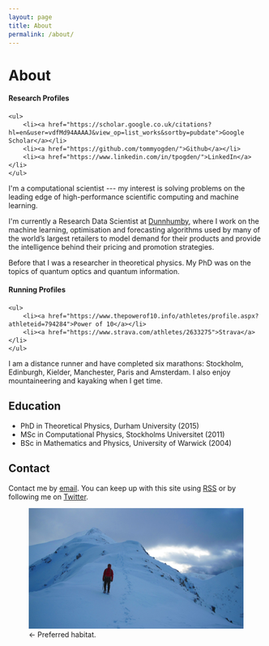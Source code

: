 ```yaml
---
layout: page
title: About
permalink: /about/
---
```


<h1>About</h1>

<aside class="sidebox">
    <h4>Research Profiles</h4>

    <ul>
        <li><a href="https://scholar.google.co.uk/citations?hl=en&user=vdfMd94AAAAJ&view_op=list_works&sortby=pubdate">Google Scholar</a></li>
        <li><a href="https://github.com/tommyogden/">Github</a></li>
        <li><a href="https://www.linkedin.com/in/tpogden/">LinkedIn</a></li>
    </ul>
</aside>

I'm a computational scientist --- my interest is solving problems on the leading
edge of high-performance scientific computing and machine learning. 

I'm currently a Research Data Scientist at
[Dunnhumby](https://www.dunnhumby.com), where I work on the machine learning,
optimisation and forecasting algorithms used by many of the world’s largest
retailers to model demand for their products and provide the intelligence behind
their pricing and promotion strategies.

Before that I was a researcher in theoretical physics. My PhD was on the topics
of quantum optics and quantum information.

<aside class="sidebox">
    <h4>Running Profiles</h4>

    <ul>
        <li><a href="https://www.thepowerof10.info/athletes/profile.aspx?athleteid=794284">Power of 10</a></li>
        <li><a href="https://www.strava.com/athletes/2633275">Strava</a></li>
    </ul>
</aside>

I am a distance runner and have completed six marathons: Stockholm,
Edinburgh, Kielder, Manchester, Paris and Amsterdam. I also enjoy mountaineering
and kayaking when I get time.

<h2>Education</h2>

- PhD in Theoretical Physics, Durham University (2015)
- MSc in Computational Physics, Stockholms Universitet (2011)
- BSc in Mathematics and Physics, University of Warwick (2004)

<h2>Contact</h2>

Contact me by <a
href="mailto:&#116;&#64;&#111;&#103;&#100;&#101;&#110;&#46;&#101;&#117;">email</a>.
You can keep up with this site using [RSS](/atom.xml) or by following me on
[Twitter](http://twitter.com/thomasogden).

<figure>
<img class="text" src="/assets/photos/2014/glen-coe/glen-coe-004.jpg" />
<figcaption>&larr; Preferred habitat.</figcaption>
</figure>


